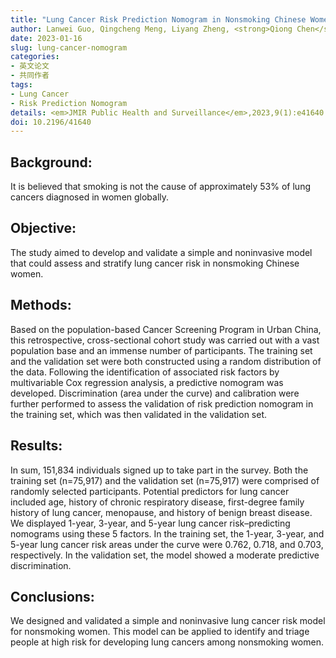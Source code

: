 ```yaml
---
title: "Lung Cancer Risk Prediction Nomogram in Nonsmoking Chinese Women: Retrospective Cross-sectional Cohort Study"
author: Lanwei Guo, Qingcheng Meng, Liyang Zheng, <strong>Qiong Chen</strong>, Yin Liu, Huifang Xu, Ruihua Kang, Luyao Zhang, Shuzheng Liu, Xibin Sun, Shaokai Zhang
date: 2023-01-16
slug: lung-cancer-nomogram
categories: 
- 英文论文
- 共同作者
tags:
- Lung Cancer
- Risk Prediction Nomogram
details: <em>JMIR Public Health and Surveillance</em>,2023,9(1):e41640
doi: 10.2196/41640
---
```

## Background:

It is believed that smoking is not the cause of approximately 53% of lung cancers diagnosed in women globally.

## Objective:

The study aimed to develop and validate a simple and noninvasive model that could assess and stratify lung cancer risk in nonsmoking Chinese women.

## Methods:

Based on the population-based Cancer Screening Program in Urban China, this retrospective, cross-sectional cohort study was carried out with a vast population base and an immense number of participants. The training set and the validation set were both constructed using a random distribution of the data. Following the identification of associated risk factors by multivariable Cox regression analysis, a predictive nomogram was developed. Discrimination (area under the curve) and calibration were further performed to assess the validation of risk prediction nomogram in the training set, which was then validated in the validation set.

## Results:

In sum, 151,834 individuals signed up to take part in the survey. Both the training set (n=75,917) and the validation set (n=75,917) were comprised of randomly selected participants. Potential predictors for lung cancer included age, history of chronic respiratory disease, first-degree family history of lung cancer, menopause, and history of benign breast disease. We displayed 1-year, 3-year, and 5-year lung cancer risk–predicting nomograms using these 5 factors. In the training set, the 1-year, 3-year, and 5-year lung cancer risk areas under the curve were 0.762, 0.718, and 0.703, respectively. In the validation set, the model showed a moderate predictive discrimination.

## Conclusions:

We designed and validated a simple and noninvasive lung cancer risk model for nonsmoking women. This model can be applied to identify and triage people at high risk for developing lung cancers among nonsmoking women.